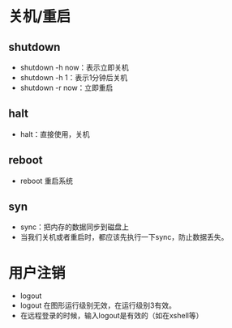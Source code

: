 # 关机/重启
## shutdown
- shutdown -h now：表示立即关机
- shutdown -h 1：表示1分钟后关机
- shutdown -r now：立即重启
## halt
- halt：直接使用，关机
## reboot
- reboot 重启系统
## syn
- sync：把内存的数据同步到磁盘上
- 当我们关机或者重启时，都应该先执行一下sync，防止数据丢失。
# 用户注销
* logout
* logout 在图形运行级别无效，在运行级别3有效。
* 在远程登录的时候，输入logout是有效的（如在xshell等）
